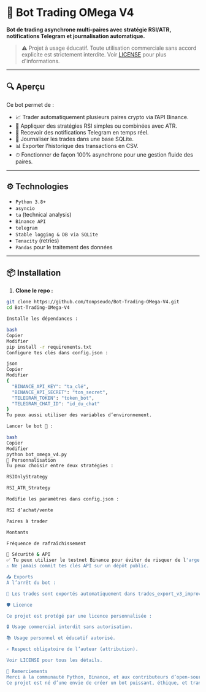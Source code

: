 # 🤖 Bot Trading OMega V4

**Bot de trading asynchrone multi-paires avec stratégie RSI/ATR, notifications Telegram et journalisation automatique.**

> ⚠️ Projet à usage éducatif. Toute utilisation commerciale sans accord explicite est strictement interdite. Voir [LICENSE](./LICENSE) pour plus d'informations.

---

## 🔍 Aperçu

Ce bot permet de :
- 📈 Trader automatiquement plusieurs paires crypto via l’API Binance.
- 🧠 Appliquer des stratégies RSI simples ou combinées avec ATR.
- 💬 Recevoir des notifications Telegram en temps réel.
- 🧾 Journaliser les trades dans une base SQLite.
- 📊 Exporter l’historique des transactions en CSV.
- ⏱ Fonctionner de façon 100% asynchrone pour une gestion fluide des paires.

---

## ⚙️ Technologies

- `Python 3.8+`
- `asyncio`
- `ta` (technical analysis)
- `Binance API`
- `telegram`
- `Stable logging & DB via SQLite`
- `Tenacity` (retries)
- `Pandas` pour le traitement des données

---

## 📦 Installation

1. **Clone le repo :**

```bash
git clone https://github.com/tonpseudo/Bot-Trading-OMega-V4.git
cd Bot-Trading-OMega-V4

Installe les dépendances :

bash
Copier
Modifier
pip install -r requirements.txt
Configure tes clés dans config.json :

json
Copier
Modifier
{
  "BINANCE_API_KEY": "ta_clé",
  "BINANCE_API_SECRET": "ton_secret",
  "TELEGRAM_TOKEN": "token_bot",
  "TELEGRAM_CHAT_ID": "id_du_chat"
}
Tu peux aussi utiliser des variables d’environnement.

Lancer le bot 🚀 :

bash
Copier
Modifier
python bot_omega_v4.py
🔧 Personnalisation
Tu peux choisir entre deux stratégies :

RSIOnlyStrategy

RSI_ATR_Strategy

Modifie les paramètres dans config.json :

RSI d’achat/vente

Paires à trader

Montants

Fréquence de rafraîchissement

🔐 Sécurité & API
✅ Tu peux utiliser le testnet Binance pour éviter de risquer de l'argent réel.
⚠️ Ne jamais commit tes clés API sur un dépôt public.

📤 Exports
À l’arrêt du bot :

📁 Les trades sont exportés automatiquement dans trades_export_v3_improved.csv.

🛡️ Licence

Ce projet est protégé par une licence personnalisée :

🔒 Usage commercial interdit sans autorisation.

📚 Usage personnel et éducatif autorisé.

✍️ Respect obligatoire de l’auteur (attribution).

Voir LICENSE pour tous les détails.

🙌 Remerciements
Merci à la communauté Python, Binance, et aux contributeurs d’open-source.
Ce projet est né d’une envie de créer un bot puissant, éthique, et transparent.

